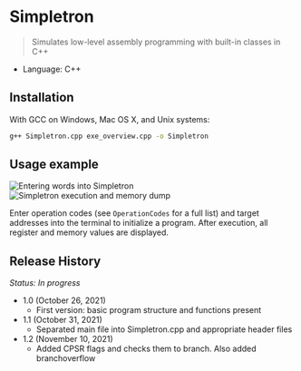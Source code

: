 # Simpletron
> Simulates low-level assembly programming with built-in classes in C++

* Language: C++

## Installation

With GCC on Windows, Mac OS X, and Unix systems:

```sh
g++ Simpletron.cpp exe_overview.cpp -o Simpletron
```

## Usage example

![Entering words into Simpletron](https://i.imgur.com/EwnH9Si.png)
![Simpletron execution and memory dump](https://i.imgur.com/ViNrCtn.png)

Enter operation codes (see ``OperationCodes`` for a full list) and target addresses into the terminal to initialize a program. After execution, all register and memory values are displayed.

## Release History
*Status: In progress*
* 1.0 (October 26, 2021)
    * First version: basic program structure and functions present
* 1.1 (October 31, 2021)
    * Separated main file into Simpletron.cpp and appropriate header files
* 1.2 (November 10, 2021)
	* Added CPSR flags and checks them to branch. Also added branchoverflow
<!-- Markdown link & img dfn's -->
[npm-image]: https://img.shields.io/npm/v/datadog-metrics.svg?style=flat-square
[npm-url]: https://npmjs.org/package/datadog-metrics
[npm-downloads]: https://img.shields.io/npm/dm/datadog-metrics.svg?style=flat-square
[travis-image]: https://img.shields.io/travis/dbader/node-datadog-metrics/master.svg?style=flat-square
[travis-url]: https://travis-ci.org/dbader/node-datadog-metrics
[wiki]: https://github.com/yourname/yourproject/wiki